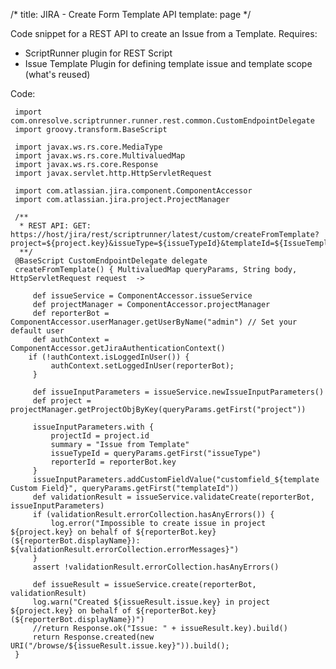 /*
title: JIRA - Create Form Template API
template: page
*/

Code snippet for a REST API to create an Issue from a Template.
Requires:
- ScriptRunner plugin for REST Script
- Issue Template Plugin for defining template issue and template scope (what's reused)

Code:


     import com.onresolve.scriptrunner.runner.rest.common.CustomEndpointDelegate
     import groovy.transform.BaseScript
     
     import javax.ws.rs.core.MediaType
     import javax.ws.rs.core.MultivaluedMap
     import javax.ws.rs.core.Response
     import javax.servlet.http.HttpServletRequest
     
     import com.atlassian.jira.component.ComponentAccessor
     import com.atlassian.jira.project.ProjectManager
     
     /**
      * REST API: GET: https://host/jira/rest/scriptrunner/latest/custom/createFromTemplate?project=${project.key}&issueType=${issueTypeId}&templateId=${IssueTemplateId}
      **/
     @BaseScript CustomEndpointDelegate delegate
     createFromTemplate() { MultivaluedMap queryParams, String body, HttpServletRequest request  ->
           
         def issueService = ComponentAccessor.issueService
         def projectManager = ComponentAccessor.projectManager
         def reporterBot = ComponentAccessor.userManager.getUserByName("admin") // Set your default user
         def authContext = ComponentAccessor.getJiraAuthenticationContext()
     	if (!authContext.isLoggedInUser()) {
             authContext.setLoggedInUser(reporterBot);
         }
        
         def issueInputParameters = issueService.newIssueInputParameters()
         def project = projectManager.getProjectObjByKey(queryParams.getFirst("project"))
         
         issueInputParameters.with {
             projectId = project.id
             summary = "Issue from Template"
             issueTypeId = queryParams.getFirst("issueType")
             reporterId = reporterBot.key
         }
         issueInputParameters.addCustomFieldValue("customfield_${template Custom Field}", queryParams.getFirst("templateId"))
         def validationResult = issueService.validateCreate(reporterBot, issueInputParameters)
         if (validationResult.errorCollection.hasAnyErrors()) {
             log.error("Impossible to create issue in project ${project.key} on behalf of ${reporterBot.key} (${reporterBot.displayName}): ${validationResult.errorCollection.errorMessages}")
         }
         assert !validationResult.errorCollection.hasAnyErrors()
     
         def issueResult = issueService.create(reporterBot, validationResult)
         log.warn("Created ${issueResult.issue.key} in project ${project.key} on behalf of ${reporterBot.key} (${reporterBot.displayName})")
         //return Response.ok("Issue: " + issueResult.key).build()
         return Response.created(new URI("/browse/${issueResult.issue.key}")).build();
     }


